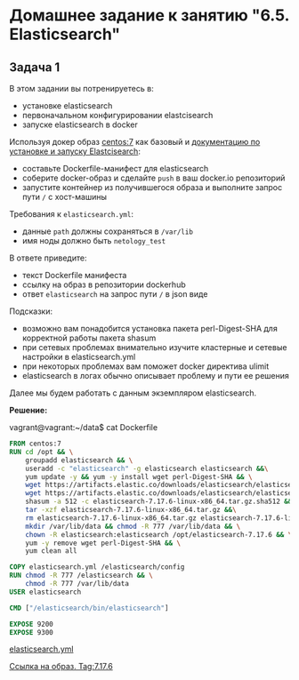 # Домашнее задание к занятию "6.5. Elasticsearch"

## Задача 1

В этом задании вы потренируетесь в:
- установке elasticsearch
- первоначальном конфигурировании elastcisearch
- запуске elasticsearch в docker

Используя докер образ [centos:7](https://hub.docker.com/_/centos) как базовый и 
[документацию по установке и запуску Elastcisearch](https://www.elastic.co/guide/en/elasticsearch/reference/current/targz.html):

- составьте Dockerfile-манифест для elasticsearch
- соберите docker-образ и сделайте `push` в ваш docker.io репозиторий
- запустите контейнер из получившегося образа и выполните запрос пути `/` c хост-машины

Требования к `elasticsearch.yml`:
- данные `path` должны сохраняться в `/var/lib`
- имя ноды должно быть `netology_test`

В ответе приведите:
- текст Dockerfile манифеста
- ссылку на образ в репозитории dockerhub
- ответ `elasticsearch` на запрос пути `/` в json виде

Подсказки:
- возможно вам понадобится установка пакета perl-Digest-SHA для корректной работы пакета shasum
- при сетевых проблемах внимательно изучите кластерные и сетевые настройки в elasticsearch.yml
- при некоторых проблемах вам поможет docker директива ulimit
- elasticsearch в логах обычно описывает проблему и пути ее решения

Далее мы будем работать с данным экземпляром elasticsearch.

**Решение:**

vagrant@vagrant:~/data$ cat Dockerfile

```dockerfile
FROM centos:7
RUN cd /opt && \
    groupadd elasticsearch && \
    useradd -c "elasticsearch" -g elasticsearch elasticsearch &&\
    yum update -y && yum -y install wget perl-Digest-SHA && \
    wget https://artifacts.elastic.co/downloads/elasticsearch/elasticsearch-7.17.6-linux-x86_64.tar.gz &&\
    wget https://artifacts.elastic.co/downloads/elasticsearch/elasticsearch-7.17.6-linux-x86_64.tar.gz.sha512 &&\
    shasum -a 512 -c elasticsearch-7.17.6-linux-x86_64.tar.gz.sha512 &&\
    tar -xzf elasticsearch-7.17.6-linux-x86_64.tar.gz &&\
	rm elasticsearch-7.17.6-linux-x86_64.tar.gz elasticsearch-7.17.6-linux-x86_64.tar.gz.sha512 && \
	mkdir /var/lib/data && chmod -R 777 /var/lib/data && \
	chown -R elasticsearch:elasticsearch /opt/elasticsearch-7.17.6 && \
	yum -y remove wget perl-Digest-SHA && \
	yum clean all

COPY elasticsearch.yml /elasticsearch/config
RUN chmod -R 777 /elasticsearch && \
    chmod -R 777 /var/lib/data
USER elasticsearch

CMD ["/elasticsearch/bin/elasticsearch"]

EXPOSE 9200
EXPOSE 9300
```

[elasticsearch.yml](https://github.com/Sergey-Klimov/devops-netology/blame/main/Tasks/6.5.Elasticsearch/elasticsearch.yml)

[Ссылка на образ. Tag:7.17.6](https://hub.docker.com/repository/docker/sergeyklimov/elasticsearch)

